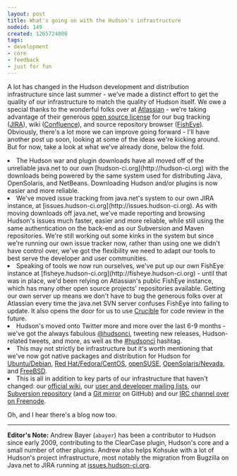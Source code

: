 ```yaml
---
layout: post
title: What's going on with the Hudson's infrastructure
nodeid: 149
created: 1265724000
tags:
- development
- core
- feedback
- just for fun
---
```

A lot has changed in the Hudson development and distribution infrastructure since last summer - we've made a distinct effort to get the quality of our infrastructure to match the quality of Hudson itself. We owe a special thanks to the wonderful folks over at <a href="http://atlassian.com/">Atlassian</a> - we're taking advantage of their generous <a href="http://www.atlassian.com/opensource/">open source license</a> for our bug tracking (<a href="http://www.atlassian.com/software/jira/">JIRA</a>), wiki (<a href="http://www.atlassian.com/software/confluence/">Confluence<a>), and source repository browser (<a href="http://www.atlassian.com/software/fisheye/">FishEye</a>). Obviously, there's a lot more we can improve going forward - I'll have another post up soon, looking at some of the ideas we're kicking around. But for now, take a look at what we've already done, below the fold.
<!--break-->
<li>The Hudson war and plugin downloads have all moved off of the unreliable java.net to our own [hudson-ci.org](http://hudson-ci.org) with the downloads being powered by the same system used for distributing Java, OpenSolaris, and NetBeans. Downloading Hudson and/or plugins is now easier and more reliable.</li>
<li>We've moved issue tracking from java.net's system to our own JIRA instance, at [issues.hudson-ci.org](http://issues.hudson-ci.org). As with moving downloads off java.net, we've made reporting and browsing Hudson's issues much faster, easier and more reliable, while still using the same authentication on the back-end as our Subversion and Maven repositories. We're still working out some kinks in the system but since we're running our own issue tracker now, rather than using one we didn't have control over, we've got the flexibility we need to adapt our tools to best serve the developer and user communities.</li>
<li>Speaking of tools we now run ourselves, we've put up our own FishEye instance at [fisheye.hudson-ci.org](http://fisheye.hudson-ci.org) - until that was in place, we'd been relying on Atlassian's public FishEye instance, which has many other open source projects' repositories available. Getting our own server up means we don't have to bug the generous folks over at Atlassian every time the java.net SVN server confuses FishEye into failing to update. It also opens the door for us to use <a href="http://www.atlassian.com/software/crucible/">Crucible</a> for code review in the future.</li>
<li>Hudson's moved onto Twitter more and more over the last 6-9 months - we've got the always fabulous <a href="http://twitter.com/hudsonci">@hudsonci</a>, tweeting new releases, Hudson-related tweets, and more, as well as the <a  class="apturenoenhance" href="http://twitter.com/search?q=%23hudsonci">#hudsonci</a> hashtag.
<li>This may not strictly be infrastructure but it's worth mentioning that we've now got native packages and distribution for Hudson for <a href="http://hudson-ci.org/debian/">Ubuntu/Debian</a>, <a href="http://hudson-ci.org/redhat/">Red Hat/Fedora/CentOS</a>, <a href="http://hudson-ci.org/opensuse/">openSUSE</a>, <a href="http://pkg.hudson-ci.org/">OpenSolaris/Nevada</a>, and <a href="http://www.freshports.org/www/hudson/">FreeBSD</a>.</li>
<li>This is all in addition to key parts of our infrastructure that haven't changed: our <a href="http://wiki.hudson-ci.org/display/HUDSON/Home">official wiki</a>, our <a href="http://wiki.hudson-ci.org/display/HUDSON/Mailing+List">user and developer mailing lists</a>, our <a href="https://hudson.dev.java.net/svn/hudson/trunk/hudson/">Subversion repository</a> (and a <a href="http://github.com/kohsuke/hudson/">Git mirror</a> on GitHub) and our <a href="http://wiki.hudson-ci.org/display/HUDSON/IRC+Channel">IRC channel over on Freenode</a>.</li>

Oh, and I hear there's a blog now too.

----
**Editor's Note:** Andrew Bayer (`abayer`) has been a contributor to Hudson since early 2009, contributing to the ClearCase plugin, Hudson's core and a small number of other plugins. Andrew also helps Kohsuke with a lot of Hudson's project infrastructure, most notably the migration from Bugzilla on Java.net to JIRA running at [issues.hudson-ci.org](http://issues.hudson-ci.org).
